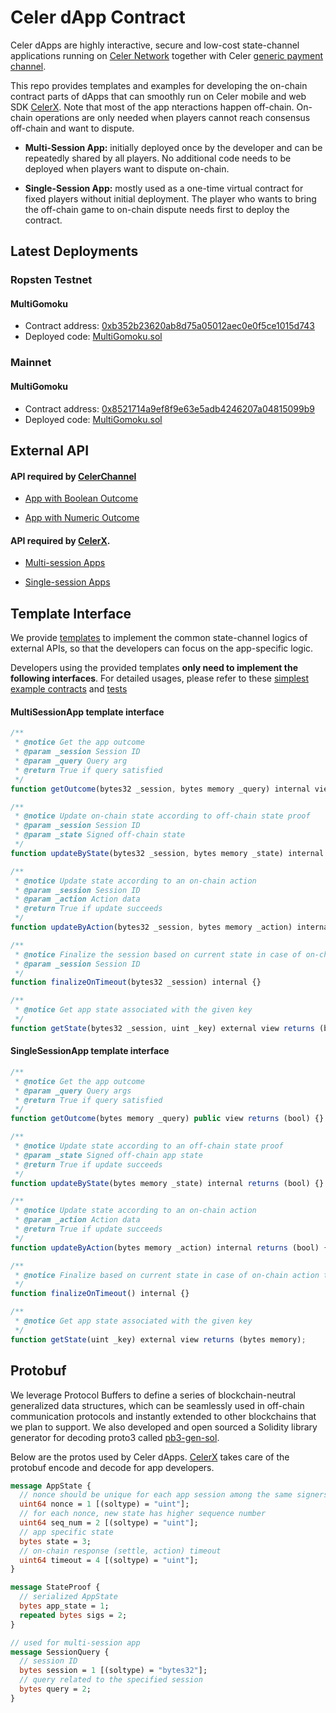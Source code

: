 # Celer dApp Contract

Celer dApps are highly interactive, secure and low-cost state-channel applications running on [Celer Network](https://www.celer.network) together with Celer [generic payment channel](https://github.com/celer-network/cChannel-eth). 

This repo provides templates and examples for developing the on-chain contract parts of dApps that can smoothly run on Celer mobile and web SDK [CelerX](https://celerx.app/). Note that most of the app nteractions happen off-chain. On-chain operations are only needed when players cannot reach consensus off-chain and want to dispute.

- **Multi-Session App:** initially deployed once by the developer and can be repeatedly shared by all players. No additional code needs to be deployed when players want to dispute on-chain.

- **Single-Session App:** mostly used as a one-time virtual contract for fixed players without initial deployment. The player who wants to bring the off-chain game to on-chain dispute needs first to deploy the contract.
 

## Latest Deployments

### Ropsten Testnet

#### MultiGomoku
- Contract address: [0xb352b23620ab8d75a05012aec0e0f5ce1015d743](https://ropsten.etherscan.io/address/0xb352b23620ab8d75a05012aec0e0f5ce1015d743)
- Deployed code: [MultiGomoku.sol](https://github.com/celer-network/cApps/blob/88391d4953/contracts/gomoku/MultiGomoku.sol)

### Mainnet

#### MultiGomoku
- Contract address: [0x8521714a9ef8f9e63e5adb4246207a04815099b9](https://etherscan.io/address/0x8521714a9ef8f9e63e5adb4246207a04815099b9)
- Deployed code: [MultiGomoku.sol](https://github.com/celer-network/cApps/blob/88391d4953/contracts/gomoku/MultiGomoku.sol)
<!-- more detailed info about mainnet deployment
- Contract creator: 0x4d5f5FF50Cc7fDBDC995D837ED467F6e99cA5d03
- [Constructor parameters](https://github.com/celer-network/cBots/blob/r0.9/cgomoku/bot/gomokubot.go#L35-L37):
  - `_timeout`: 3
  - `_minStoneOffchain`: 5
  - `_maxStoneOnchain`: 3
-->

## External API

#### API required by [CelerChannel](https://github.com/celer-network/cChannel-eth)

- [App with Boolean Outcome](https://github.com/celer-network/cApps/blob/master/contracts/templates/IBooleanOutcome.sol)

- [App with Numeric Outcome](https://github.com/celer-network/cApps/blob/master/contracts/templates/INumericOutcome.sol)

#### API required by [CelerX](https://celerx.app/).

- [Multi-session Apps](https://github.com/celer-network/cApps/blob/master/contracts/templates/IMultiSession.sol)


- [Single-session Apps](https://github.com/celer-network/cApps/blob/master/contracts/templates/ISingleSession.sol)


## Template Interface

We provide [templates](https://github.com/celer-network/cApps/tree/master/contracts/templates) to implement the common state-channel logics of external APIs, so that the developers can focus on the app-specific logic.

Developers using the provided templates **only need to implement the following interfaces**. For detailed usages, please refer to these [simplest example contracts](https://github.com/celer-network/cApps/tree/master/contracts/simple-app) and [tests](https://github.com/celer-network/cApps/tree/master/test/simple-app)

#### MultiSessionApp template interface

```javascript
/**
 * @notice Get the app outcome
 * @param _session Session ID
 * @param _query Query arg
 * @return True if query satisfied
 */
function getOutcome(bytes32 _session, bytes memory _query) internal view returns (bool) {}

/**
 * @notice Update on-chain state according to off-chain state proof
 * @param _session Session ID
 * @param _state Signed off-chain state
 */
function updateByState(bytes32 _session, bytes memory _state) internal returns (bool) {}

/**
 * @notice Update state according to an on-chain action
 * @param _session Session ID
 * @param _action Action data
 * @return True if update succeeds
 */
function updateByAction(bytes32 _session, bytes memory _action) internal returns (bool) {}

/**
 * @notice Finalize the session based on current state in case of on-chain action timeout
 * @param _session Session ID
 */
function finalizeOnTimeout(bytes32 _session) internal {}

/**
 * @notice Get app state associated with the given key
 */
function getState(bytes32 _session, uint _key) external view returns (bytes memory);
```

#### SingleSessionApp template interface

```javascript
/**
 * @notice Get the app outcome
 * @param _query Query args
 * @return True if query satisfied
 */
function getOutcome(bytes memory _query) public view returns (bool) {}

/**
 * @notice Update state according to an off-chain state proof
 * @param _state Signed off-chain app state
 * @return True if update succeeds
 */
function updateByState(bytes memory _state) internal returns (bool) {}

/**
 * @notice Update state according to an on-chain action
 * @param _action Action data
 * @return True if update succeeds
 */
function updateByAction(bytes memory _action) internal returns (bool) {}

/**
 * @notice Finalize based on current state in case of on-chain action timeout
 */
function finalizeOnTimeout() internal {}

/**
 * @notice Get app state associated with the given key
 */
function getState(uint _key) external view returns (bytes memory);
```

## Protobuf

We leverage Protocol Buffers to define a series of blockchain-neutral generalized data structures, which can be seamlessly used in off-chain communication protocols and instantly extended to other blockchains that we plan to support. We also developed and open sourced a Solidity library generator for decoding proto3 called [pb3-gen-sol](https://github.com/celer-network/pb3-gen-sol).

Below are the protos used by Celer dApps. [CelerX](https://celerx.app/) takes care of the protobuf encode and decode for app developers.

```protobuf
message AppState {
  // nonce should be unique for each app session among the same signers
  uint64 nonce = 1 [(soltype) = "uint"];
  // for each nonce, new state has higher sequence number
  uint64 seq_num = 2 [(soltype) = "uint"];
  // app specific state
  bytes state = 3;
  // on-chain response (settle, action) timeout
  uint64 timeout = 4 [(soltype) = "uint"];
}

message StateProof {
  // serialized AppState
  bytes app_state = 1;
  repeated bytes sigs = 2;
}

// used for multi-session app
message SessionQuery {
  // session ID
  bytes session = 1 [(soltype) = "bytes32"];
  // query related to the specified session
  bytes query = 2;
}
```
